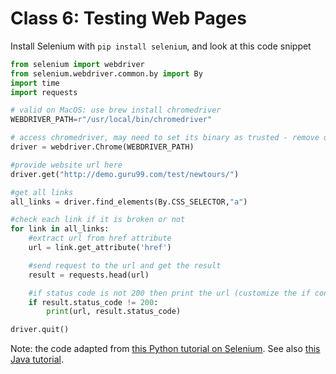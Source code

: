 # Class 6: Testing Web Pages

Install Selenium with `pip install selenium`, and look at this code snippet
```python
from selenium import webdriver
from selenium.webdriver.common.by import By
import time
import requests

# valid on MacOS: use brew install chromedriver
WEBDRIVER_PATH=r"/usr/local/bin/chromedriver"

# access chromedriver, may need to set its binary as trusted - remove quarantine attribute on MacOS
driver = webdriver.Chrome(WEBDRIVER_PATH)

#provide website url here
driver.get("http://demo.guru99.com/test/newtours/")

#get all links
all_links = driver.find_elements(By.CSS_SELECTOR,"a")

#check each link if it is broken or not
for link in all_links:
    #extract url from href attribute
    url = link.get_attribute('href')

    #send request to the url and get the result
    result = requests.head(url)

    #if status code is not 200 then print the url (customize the if condition according to the need)
    if result.status_code != 200:
        print(url, result.status_code)

driver.quit()
```
Note: the code adapted from [this Python tutorial on Selenium](https://www.educative.io/answers/how-to-find-all-broken-links-using-selenium-webdriver-in-python).
See also [this Java tutorial](https://www.guru99.com/find-broken-links-selenium-webdriver.html).
